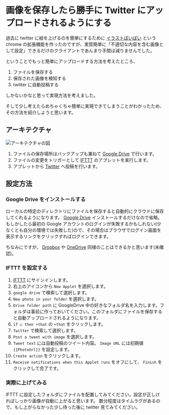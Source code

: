 # 画像を保存したら勝手に Twitter にアップロードされるようにする

過去に twitter に絵を上げるのを簡単にするために [イラストぽいぽい](http://mushus.dip.jp/illust-poipoi/index.html) という chrome の拡張機能を作ったのですが、実質簡単に「不適切な内容を含む画像として設定」できるだけのクライアントであんまり手間は減りませんでした。

ということでもっと簡単にアップロードする方法を考えたところ、

1. ファイルを保存する
1. 保存された画像を検知する
1. twitter に自動投稿する

しかないかなと思って実現方法を考えました。

そして少し考えたらめちゃくちゃ簡単に実現できてしまうことがわかったため、その方法を紹介しようと思います。

## アーキテクチャ

![アーキテクチャの図](2018-10-23-1.png)

1. ファイルの保存場所はバックアップも兼ねて [Google Drive](https://www.google.com/intl/ja_ALL/drive/download/) で行います。
1. ファイルの変更をトリガーとして [IFTTT](https://ifttt.com/) のアプレットを実行します。
1. アプレットから [Twitter](https://twitter.com/) へ投稿を行います。

## 設定方法

### Google Drive をインストールする

ローカルの特定のディレクトリにファイルを保存すると自動的にクラウドに保存してくれるようになります。
[Google Drive](https://www.google.com/intl/ja_ALL/drive/download/) インストールするだけなので省略。
もしかしたら最初の Google アカウントのログインが失敗するかもしれない(少なくとも自分の環境では失敗した)ので、その場合はブラウザでログイン画面を表示するリンクをクリックすればログインできます。

ちなみにですが、 [Dropbox](https://www.dropbox.com/) や [OneDrive](https://onedrive.live.com/about/ja-jp/) 同様のことはできるかと思います(未確認)。

### IFTTT を設定する

1. [IFTTT](https://ifttt.com) にサインインします。
1. 右上のアイコンから `New Applet` を選択します。
1. `google drive` で検索して選択します。
1. `New photo in your folder` を選択します。
1. `Drive folder path` に GoogleDrive 中の好きなフォルダ名を入力します。フォルダは事前に作っておいてください。このフォルダにファイルを保存すると自動アップロードされるようになります。
1. `if ○ then +that` の `+that` をクリックします。
1. `Twitter` で検索して選択します。
1. `Post a tweet with image` を選択します。
1. `Tweet text` には自動投稿のツイート内容。 `Image URL` には初期値 `{{PhotoUrl}}` を設定します。
1. `Create action` をクリックします。
1. `Receive notifications when this Applet runs` をオフにして、 `Finish` をクリックして完了です。

### 実際に上げてみる

IFTTT に設定したフォルダにファイルを配置してみてください。設定が正しければしっかり画像が自動に上がると思います。
数分程度はタイムラグがあるので、もし上がらなかった少し待った後に twitter 見てみてください。
